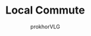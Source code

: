 ---
title: "Local Commute"
excerpt: "Local commute vehicles are a class of transportation devices that you're likely very familiar with. It's hard to strictly define as they encompass anything from trams to cars to rockets, essentially anything that operates in a range that is a bit out of reach for walking but not quite enough to be considered a 'journey'."
author: "prokhorVLG"

permalink: /codex/technology/infrastructure/transportation/local-commute/
layout: blank_page

page_highlight: "#6e7fd2"

page_features: [
                {
                  type: 'codexHead', init: {
                    id: 'codexHead',

                    toc: [ 
                      { title: '-', url: '-' },
                    ],

                    title: "Local Commute",
                    flavor: "",
                    flavor_url: '',

                    description: "<p class='text-left'>Transportation isn't a tough concept to grasp. Everyone needs to get from point A to point B somehow, and this is how they do it. Unfortunately, personal teleportation hasn't been perfected yet in Unturned Stones so people still rely on practical vehicles. There are three primary categories that transport devices fall under, barring <a href='#' class='infoTag common' data-info='starscrapers' data-toggle='modal' data-target='#modalInfoTag'>interplanetary spacecraft</a>, which are categorized by their range: <a href='#' class='infoTag common' data-info='personal-transport' data-toggle='modal' data-target='#modalInfoTag'>personal transport</a>, <a href='#' class='infoTag common' data-info='local-commute' data-toggle='modal' data-target='#modalInfoTag'>local commute</a>, and <a href='#' class='infoTag common' data-info='distant-travel' data-toggle='modal' data-target='#modalInfoTag'>distant travel</a>.</p>

                    <p class='text-left'>Local commute vehicles are a class of transportation devices that you're likely very familiar with. It's hard to strictly define as they encompass anything from trams to cars to rockets, essentially anything that operates in a range that is a bit out of reach for walking but not quite enough to be considered a 'journey'.</p>

                    <p class='text-left'>Because of the direction technology and the interplanetary environment has taken the society of Unturned Stones, these vehicles can get pretty different from what one might imagine as the 'future'.</p>",

                    image: "/assets/images/codex/technology/local-commute.png",
                    imageBlurb: "gotta get to work somehow",
                    lower_clear: 'codexLowerClear', 
                  }
                },
                {
                  type: 'paddingBar', init: {
                    size: '60px',
                  }
                },
              ]
---